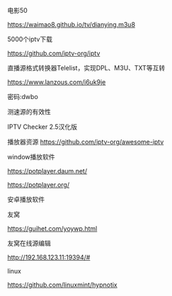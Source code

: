 
电影50

https://waimao8.github.io/tv/dianying.m3u8




5000个iptv下载

https://github.com/iptv-org/iptv



直播源格式转换器Telelist，实现DPL、M3U、TXT等互转

https://www.lanzous.com/i6uk9je

密码:dwbo

测速源的有效性

IPTV Checker 2.5汉化版


播放器资源
https://github.com/iptv-org/awesome-iptv



window播放软件

https://potplayer.daum.net/

https://potplayer.org/



安卓播放软件

友窝

https://guihet.com/yoywp.html

友窝在线源编辑

http://192.168.123.11:19394/#

linux

https://github.com/linuxmint/hypnotix

